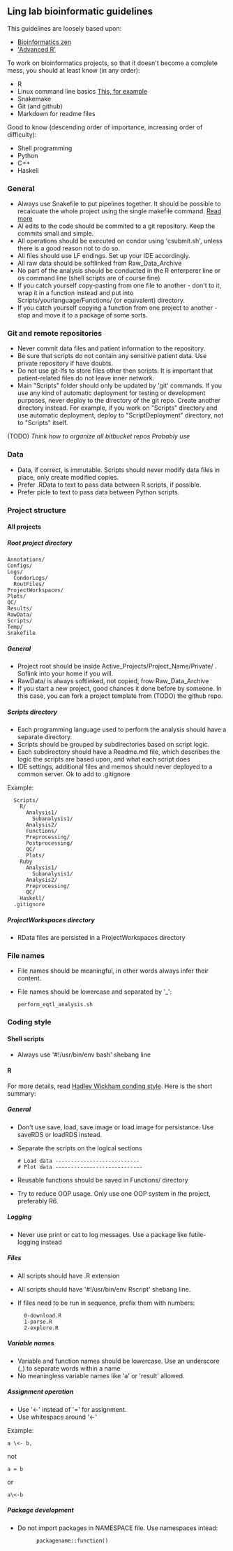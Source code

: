 ## Ling lab bioinformatic guidelines ##

This guidelines are loosely based upon:
- [Bioinformatics zen](http://www.bioinformaticszen.com)
- ['Advanced R'](http://adv-r.had.co.nz/)

To work on bioinformatics projects, so that it doesn't become a complete mess, you should at least know (in any order):

- R
- Linux command line basics [This, for example](http://linuxcommand.org/)
- Snakemake
- Git (and github)
- Markdown for readme files

Good to know (descending order of importance, increasing order of difficulty):
- Shell programming
- Python
- C++
- Haskell

### General ###

- Always use Snakefile to put pipelines together. It should be possible to recalcuate the whole project using the single makefile command. [Read more](http://www.bioinformaticszen.com/post/functional/)
- Al edits to the code should be commited to a git repository. Keep the commits small and simple.
- All operations should be executed on condor using 'csubmit.sh', unless there is a good reason not to do so. 
- All files should use LF endings. Set up your IDE accordingly.
- All raw data should be softlinked from Raw_Data_Archive
- No part of the analysis should be conducted in the R enterperer line or os command line (shell scripts are of course fine)
- If you catch yourself copy-pasting from one file to another - don't to it, wrap it in a function instead and put into Scripts/yourlanguage/Functions/ (or equivalent) directory.
- If you catch yourself copying a function from one project to another - stop and move it to a package of some sorts.

### Git and remote repositories ###

- Never commit data files and patient information to the repository.
- Be sure that scripts do not contain any sensitive patient data. Use private repository if have doubts.
- Do not use git-lfs to store files other then scripts. It is important that patient-related files do not leave inner network.
- Main "Scripts" folder should only be updated by 'git' commands. If you use any kind of automatic deployment for testing or development purposes, never deploy to the directory of the git repo. Create another directory instead.
For example, if you work on "Scripts" directory and use automatic deployment, deploy to "ScriptDeployment" directory, not to "Scripts" itself.

(TODO)
*Think how to organize all bitbucket repos*
*Probably use*

### Data ###

- Data, if correct, is immutable. Scripts should never modify data files in place, only create modified copies.
- Prefer .RData to text to pass data between R scripts, if possible.
- Prefer picle to text to pass data between Python scripts.

### Project structure ###

#### All projects ####

##### Root project directory #####

    Annotations/
    Configs/
    Logs/
      CondorLogs/
      RoutFiles/
    ProjectWorkspaces/
    Plots/
    QC/
    Results/
    RawData/
    Scripts/
    Temp/
    Snakefile
  

##### General #####

  - Project root should be inside Active_Projects/Project_Name/Private/ . Soflink into your home if you will.
  - RawData/ is always softlinked, not copied, frow Raw_Data_Archive
  - If you start a new project, good chances it done before by someone. In this case, you can fork a project template from (TODO) the github repo.

##### Scripts directory #####

- Each programming language used to perform the analysis should have a separate directory.
- Scripts should be grouped by subdirectories based on script logic.
- Each subdirectory should have a Readme.md file, which describes the logic the scripts are based upon, and what each script does
- IDE settings, additional files and memos should never deployed to a common server. Ok to add to .gitignore

Example:

      Scripts/
        R/
          Analysis1/
            Subanalysis1/
          Analysis2/
          Functions/
          Preprocessing/
          Postprocessing/
          QC/
          Plots/
        Ruby
          Analysis1/
            Subanalysis1/
          Analysis2/
          Preprocessing/
          QC/
        Haskell/
      .gitignore

##### ProjectWorkspaces directory #####

- RData files are persisted in a ProjectWorkspaces directory
      
      

### File names ###

- File names should be meaningful, in other words always infer their content.
- File names should be lowercase and separated by '_':

      perform_eqtl_analysis.sh

### Coding style ###

#### Shell scripts ####

- Always use '#!/usr/bin/env bash' shebang line

#### R ####

For more details, read [Hadley Wickham conding style](http://adv-r.had.co.nz/Style.html).
Here is the short summary:

##### *General* ######

- Don't use save, load, save.image or load.image for persistance. Use saveRDS or loadRDS instead.
- Separate the scripts on the logical sections

      # Load data ---------------------------  
      # Plot data ----------------------------

- Reusable functions should be saved in Functions/ directory
- Try to reduce OOP usage. Only use one OOP system in the project, preferably R6.

##### *Logging* #####

- Never use print or cat to log messages. Use a package like futile-logging instead

##### *Files* ######

- All scripts should have .R extension
- All scripts should have '#!/usr/bin/env Rscript' shebang line.
- If files need to be run in sequence, prefix them with numbers:

        0-download.R
        1-parse.R
        2-explore.R

##### *Variable names* ######

- Variable and function names should be lowercase. Use an underscore (_) to separate words within a name
- No meaningless variable names like 'a' or 'result' allowed.

##### *Assignment operation* #####

- Use '<-' instead of '=' for assignment.
- Use whitespace around '<-'

Example:

    a \<- b,

  not

    a = b

  or

    a\<-b

##### *Package development* ######

- Do not import packages in NAMESPACE file. Use namespaces intead: 
        
            packagename::function()



